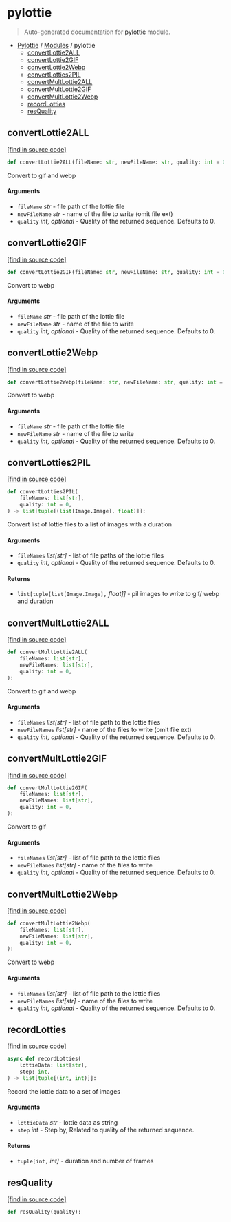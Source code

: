 # pylottie

> Auto-generated documentation for [pylottie](../../pylottie/__init__.py) module.

- [Pylottie](../README.md#pylottie-index) / [Modules](../README.md#pylottie-modules) / pylottie
    - [convertLottie2ALL](#convertlottie2all)
    - [convertLottie2GIF](#convertlottie2gif)
    - [convertLottie2Webp](#convertlottie2webp)
    - [convertLotties2PIL](#convertlotties2pil)
    - [convertMultLottie2ALL](#convertmultlottie2all)
    - [convertMultLottie2GIF](#convertmultlottie2gif)
    - [convertMultLottie2Webp](#convertmultlottie2webp)
    - [recordLotties](#recordlotties)
    - [resQuality](#resquality)

## convertLottie2ALL

[[find in source code]](../../pylottie/__init__.py#L14)

```python
def convertLottie2ALL(fileName: str, newFileName: str, quality: int = 0):
```

Convert to gif and webp

#### Arguments

- `fileName` *str* - file path of the lottie file
- `newFileName` *str* - name of the file to write (omit file ext)
- `quality` *int, optional* - Quality of the returned sequence. Defaults to 0.

## convertLottie2GIF

[[find in source code]](../../pylottie/__init__.py#L24)

```python
def convertLottie2GIF(fileName: str, newFileName: str, quality: int = 0):
```

Convert to webp

#### Arguments

- `fileName` *str* - file path of the lottie file
- `newFileName` *str* - name of the file to write
- `quality` *int, optional* - Quality of the returned sequence. Defaults to 0.

## convertLottie2Webp

[[find in source code]](../../pylottie/__init__.py#L34)

```python
def convertLottie2Webp(fileName: str, newFileName: str, quality: int = 0):
```

Convert to webp

#### Arguments

- `fileName` *str* - file path of the lottie file
- `newFileName` *str* - name of the file to write
- `quality` *int, optional* - Quality of the returned sequence. Defaults to 0.

## convertLotties2PIL

[[find in source code]](../../pylottie/__init__.py#L103)

```python
def convertLotties2PIL(
    fileNames: list[str],
    quality: int = 0,
) -> list[tuple[(list[Image.Image], float)]]:
```

Convert list of lottie files to a list of images with a duration

#### Arguments

- `fileNames` *list[str]* - list of file paths of the lottie files
- `quality` *int, optional* - Quality of the returned sequence. Defaults to 0.

#### Returns

- `list[tuple[list[Image.Image],` *float]]* - pil images to write to gif/ webp and duration

## convertMultLottie2ALL

[[find in source code]](../../pylottie/__init__.py#L44)

```python
def convertMultLottie2ALL(
    fileNames: list[str],
    newFileNames: list[str],
    quality: int = 0,
):
```

Convert to gif and webp

#### Arguments

- `fileNames` *list[str]* - list of file path to the lottie files
- `newFileNames` *list[str]* - name of the files to write (omit file ext)
- `quality` *int, optional* - Quality of the returned sequence. Defaults to 0.

## convertMultLottie2GIF

[[find in source code]](../../pylottie/__init__.py#L62)

```python
def convertMultLottie2GIF(
    fileNames: list[str],
    newFileNames: list[str],
    quality: int = 0,
):
```

Convert to gif

#### Arguments

- `fileNames` *list[str]* - list of file path to the lottie files
- `newFileNames` *list[str]* - name of the files to write
- `quality` *int, optional* - Quality of the returned sequence. Defaults to 0.

## convertMultLottie2Webp

[[find in source code]](../../pylottie/__init__.py#L78)

```python
def convertMultLottie2Webp(
    fileNames: list[str],
    newFileNames: list[str],
    quality: int = 0,
):
```

Convert to webp

#### Arguments

- `fileNames` *list[str]* - list of file path to the lottie files
- `newFileNames` *list[str]* - name of the files to write
- `quality` *int, optional* - Quality of the returned sequence. Defaults to 0.

## recordLotties

[[find in source code]](../../pylottie/__init__.py#L138)

```python
async def recordLotties(
    lottieData: list[str],
    step: int,
) -> list[tuple[(int, int)]]:
```

Record the lottie data to a set of images

#### Arguments

- `lottieData` *str* - lottie data as string
- `step` *int* - Step by, Related to quality of the returned sequence.

#### Returns

- `tuple[int,` *int]* - duration and number of frames

## resQuality

[[find in source code]](../../pylottie/__init__.py#L96)

```python
def resQuality(quality):
```
